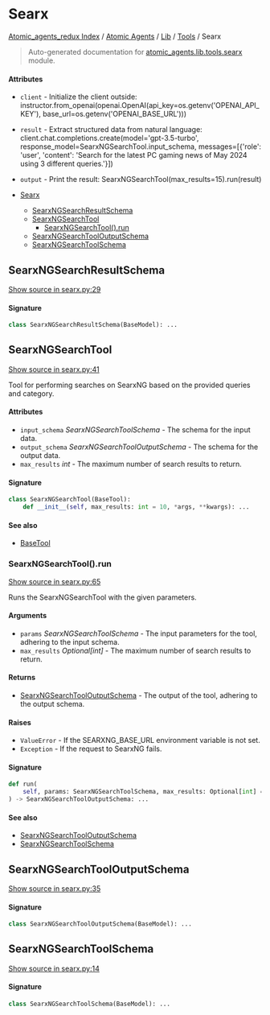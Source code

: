 # Searx

[Atomic_agents_redux Index](../../../README.md#atomic_agents_redux-index) / [Atomic Agents](../../index.md#atomic-agents) / [Lib](../index.md#lib) / [Tools](./index.md#tools) / Searx

> Auto-generated documentation for [atomic_agents.lib.tools.searx](../../../../atomic_agents/lib/tools/searx.py) module.

#### Attributes

- `client` - Initialize the client outside: instructor.from_openai(openai.OpenAI(api_key=os.getenv('OPENAI_API_KEY'), base_url=os.getenv('OPENAI_BASE_URL')))

- `result` - Extract structured data from natural language: client.chat.completions.create(model='gpt-3.5-turbo', response_model=SearxNGSearchTool.input_schema, messages=[{'role': 'user', 'content': 'Search for the latest PC gaming news of May 2024 using 3 different queries.'}])

- `output` - Print the result: SearxNGSearchTool(max_results=15).run(result)


- [Searx](#searx)
  - [SearxNGSearchResultSchema](#searxngsearchresultschema)
  - [SearxNGSearchTool](#searxngsearchtool)
    - [SearxNGSearchTool().run](#searxngsearchtool()run)
  - [SearxNGSearchToolOutputSchema](#searxngsearchtooloutputschema)
  - [SearxNGSearchToolSchema](#searxngsearchtoolschema)

## SearxNGSearchResultSchema

[Show source in searx.py:29](../../../../atomic_agents/lib/tools/searx.py#L29)

#### Signature

```python
class SearxNGSearchResultSchema(BaseModel): ...
```



## SearxNGSearchTool

[Show source in searx.py:41](../../../../atomic_agents/lib/tools/searx.py#L41)

Tool for performing searches on SearxNG based on the provided queries and category.

#### Attributes

- `input_schema` *SearxNGSearchToolSchema* - The schema for the input data.
- `output_schema` *SearxNGSearchToolOutputSchema* - The schema for the output data.
- `max_results` *int* - The maximum number of search results to return.

#### Signature

```python
class SearxNGSearchTool(BaseTool):
    def __init__(self, max_results: int = 10, *args, **kwargs): ...
```

#### See also

- [BaseTool](./base.md#basetool)

### SearxNGSearchTool().run

[Show source in searx.py:65](../../../../atomic_agents/lib/tools/searx.py#L65)

Runs the SearxNGSearchTool with the given parameters.

#### Arguments

- `params` *SearxNGSearchToolSchema* - The input parameters for the tool, adhering to the input schema.
- `max_results` *Optional[int]* - The maximum number of search results to return.

#### Returns

- [SearxNGSearchToolOutputSchema](#searxngsearchtooloutputschema) - The output of the tool, adhering to the output schema.

#### Raises

- `ValueError` - If the SEARXNG_BASE_URL environment variable is not set.
- `Exception` - If the request to SearxNG fails.

#### Signature

```python
def run(
    self, params: SearxNGSearchToolSchema, max_results: Optional[int] = None
) -> SearxNGSearchToolOutputSchema: ...
```

#### See also

- [SearxNGSearchToolOutputSchema](#searxngsearchtooloutputschema)
- [SearxNGSearchToolSchema](#searxngsearchtoolschema)



## SearxNGSearchToolOutputSchema

[Show source in searx.py:35](../../../../atomic_agents/lib/tools/searx.py#L35)

#### Signature

```python
class SearxNGSearchToolOutputSchema(BaseModel): ...
```



## SearxNGSearchToolSchema

[Show source in searx.py:14](../../../../atomic_agents/lib/tools/searx.py#L14)

#### Signature

```python
class SearxNGSearchToolSchema(BaseModel): ...
```